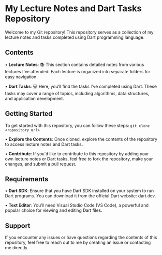 # My Lecture Notes and Dart Tasks Repository

Welcome to my Git repository! This repository serves as a collection of my lecture notes and tasks 
completed using Dart programming language.

## Contents
• **Lecture Notes**: 📚 This section contains detailed notes from various lectures I've attended.
Each lecture is organized into separate folders for easy navigation.

• **Dart Tasks**: 💻 Here, you'll find the tasks I've completed using Dart. These tasks may cover a range of
topics, including algorithms, data structures, and application development.


## Getting Started
To get started with this repository, you can follow these steps:
```git clone <repository_url>```

• **Explore the Contents**: Once cloned, explore the contents of the repository to access lecture notes 
and Dart tasks.

• **Contribute**: If you'd like to contribute to this repository by adding your own lecture notes or Dart
tasks, feel free to fork the repository, make your changes, and submit a pull request.

## Requirements

• **Dart SDK**: Ensure that you have Dart SDK installed on your system to run Dart programs. You can
download it from the official Dart website: dart.dev.

• **Text Editor**: You'll need Visual Studio Code (VS Code), a powerful and popular choice for viewing and editing Dart files.


## Support
If you encounter any issues or have questions regarding the contents of this repository, feel free to reach out to
me by creating an issue or contacting me directly.
